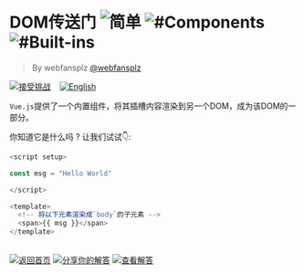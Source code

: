 <!--info-header-start--><h1>DOM传送门 <img src="https://img.shields.io/badge/-%E7%AE%80%E5%8D%95-7aad0c" alt="简单"/> <img src="https://img.shields.io/badge/-%23Components-999" alt="#Components"/> <img src="https://img.shields.io/badge/-%23Built--ins-999" alt="#Built-ins"/></h1><blockquote><p>By webfansplz <a href="https://github.com/webfansplz" target="_blank">@webfansplz</a></p></blockquote><p><a href="https://sfc.vuejs.org/#eyJBcHAudnVlIjoiPHNjcmlwdCBzZXR1cD5cblxuY29uc3QgbXNnID0gXCJIZWxsbyBXb3JsZFwiXG5cbjwvc2NyaXB0PlxuXG48dGVtcGxhdGU+XG4gIDwhLS0gUmVuZGVycyBpdHMgdG8gYSBjaGlsZCBlbGVtZW50IG9mIHRoZSBgYm9keWAgLS0+XG4gIDxzcGFuPnt7IG1zZyB9fTwvc3Bhbj5cbjwvdGVtcGxhdGU+XG4ifQ==" target="_blank"><img src="https://img.shields.io/badge/-%E6%8E%A5%E5%8F%97%E6%8C%91%E6%88%98-213547?logo=vue.js&logoColor=42b883" alt="接受挑战"/></a> &nbsp;&nbsp;&nbsp;<a href="./README.md" target="_blank"><img src="https://img.shields.io/badge/-English-gray" alt="English"/></a> </p><!--info-header-end-->


`Vue.js`提供了一个内置组件，将其插槽内容渲染到另一个DOM，成为该DOM的一部分。

你知道它是什么吗 ? 让我们试试👇:

```ts
<script setup>

const msg = "Hello World"

</script>

<template>
  <!-- 将以下元素渲染成`body`的子元素 -->
  <span>{{ msg }}</span>
</template>


```
<!--info-footer-start--><br><a href="../../README.zh-CN.md" target="_blank"><img src="https://img.shields.io/badge/-%E8%BF%94%E5%9B%9E%E9%A6%96%E9%A1%B5-grey" alt="返回首页"/></a> <a href="https://github.com/webfansplz/vuejs-challenges/issues/new?labels=answer,zh-CN&template=1-answer.zh-CN.md&title=13%20-%20DOM%E4%BC%A0%E9%80%81%E9%97%A8" target="_blank"><img src="https://img.shields.io/badge/-%E5%88%86%E4%BA%AB%E4%BD%A0%E7%9A%84%E8%A7%A3%E7%AD%94-teal" alt="分享你的解答"/></a> <a href="https://github.com/webfansplz/vuejs-challenges/issues?q=label%3A13+label%3Aanswer" target="_blank"><img src="https://img.shields.io/badge/-%E6%9F%A5%E7%9C%8B%E8%A7%A3%E7%AD%94-de5a77?logo=awesome-lists&logoColor=white" alt="查看解答"/></a> <!--info-footer-end-->
